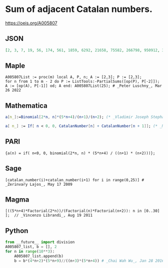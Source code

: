 # Sum of adjacent Catalan numbers\.
https://oeis.org/A005807
## JSON
```JSON
[2, 3, 7, 19, 56, 174, 561, 1859, 6292, 21658, 75582, 266798, 950912, 3417340, 12369285, 45052515, 165002460, 607283490, 2244901890, 8331383610, 31030387440, 115948830660, 434542177290, 1632963760974, 6151850548776]
```
## Maple
```Maple
A005807List := proc(m) local A, P, n; A := [2,3]; P := [2,3];
for n from 1 to m - 2 do P := ListTools:-PartialSums([op(P), P[-2]]);
A := [op(A), P[-1]] od; A end: A005807List(25); # _Peter Luschny_, Mar 26 2022
```
## Mathematica
```Mathematica
a[n_]:=Binomial[2*n, n]*(5*n+4)/(n+1)/(n+2); (* _Vladimir Joseph Stephan Orlovsky_, Dec 13 2008 *)
```
```Mathematica
a[ n_] := If[ n < 0, 0, CatalanNumber[n] + CatalanNumber[n + 1]]; (* _Michael Somos_, Jan 17 2015 *)
```
## PARI
```PARI
{a(n) = if( n<0, 0, binomial(2*n, n) * (5*n+4) / ((n+1) * (n+2)))};
```
## Sage
```Sage
[catalan_number(i)+catalan_number(i+1) for i in range(0,25)] # _Zerinvary Lajos_, May 17 2009
```
## Magma
```Magma
[((5*n+4)*Factorial(2*n))/(Factorial(n)*Factorial(n+2)): n in [0..30] ];  // _Vincenzo Librandi_, Aug 19 2011
```
## Python
```Python
from __future__ import division
A005807_list, b = [], 2
for n in range(10**3):
    A005807_list.append(b)
    b = b*(4*n+2)*(5*n+9)//((n+3)*(5*n+4)) # _Chai Wah Wu_, Jan 28 2016
```
